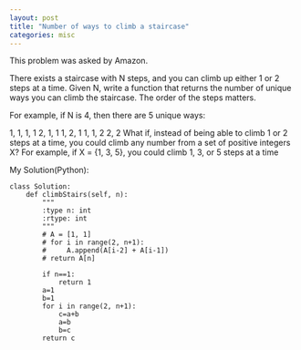 ```yaml
---
layout: post
title: "Number of ways to climb a staircase"
categories: misc
---
```


This problem was asked by Amazon.

There exists a staircase with N steps, and you can climb up either 1 or 2 steps at a time. Given N, write a function that returns the number of unique ways you can climb the staircase. The order of the steps matters.

For example, if N is 4, then there are 5 unique ways:

1, 1, 1, 1
2, 1, 1
1, 2, 1
1, 1, 2
2, 2
What if, instead of being able to climb 1 or 2 steps at a time, you could climb any number from a set of positive integers X? For example, if X = {1, 3, 5}, you could climb 1, 3, or 5 steps at a time


My Solution(Python):
```
class Solution:
    def climbStairs(self, n):
        """
        :type n: int
        :rtype: int
        """
        # A = [1, 1]
        # for i in range(2, n+1):
        #     A.append(A[i-2] + A[i-1])
        # return A[n]

        if n==1:
            return 1
        a=1
        b=1
        for i in range(2, n+1):
            c=a+b
            a=b
            b=c
        return c
        
```
